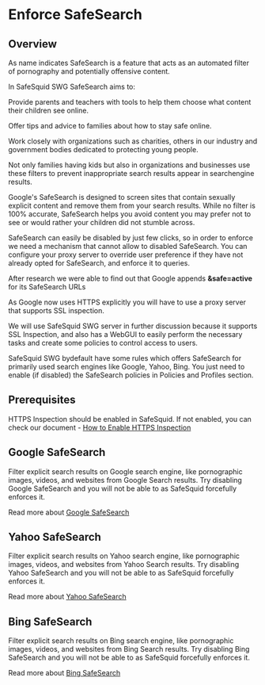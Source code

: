 # Enforce SafeSearch

## Overview

As name indicates SafeSearch is a feature that acts as an automated filter of pornography and potentially offensive content.

In SafeSquid SWG SafeSearch aims to:

Provide parents and teachers with tools to help them choose what content their children see online.

Offer tips and advice to families about how to stay safe online.

Work closely with organizations such as charities, others in our industry and government bodies dedicated to protecting young people.

Not only families having kids but also in organizations and businesses use these filters to prevent inappropriate search results appear in searchengine results.

Google\'s SafeSearch is designed to screen sites that contain sexually explicit content and remove them from your search results. While no filter is 100% accurate, SafeSearch helps you avoid content you may prefer not to see or would rather your children did not stumble across.

SafeSearch can easily be disabled by just few clicks, so in order to enforce we need a mechanism that cannot allow to disabled SafeSearch. You can configure your proxy server to override user preference if they have not already opted for SafeSearch, and enforce it to queries.

After research we were able to find out that Google appends **&safe=active** for its SafeSearch URLs

As Google now uses HTTPS explicitly you will have to use a proxy server that supports SSL inspection.

We will use SafeSquid SWG server in further discussion because it supports SSL Inspection, and also has a WebGUI to easily perform the necessary tasks and create some policies to control access to users.

SafeSquid SWG bydefault have some rules which offers SafeSearch for primarily used search engines like Google, Yahoo, Bing. You just need to enable (if disabled) the SafeSearch policies in Policies and Profiles section.

## Prerequisites

HTTPS Inspection should be enabled in SafeSquid. If not enabled, you can check our document - [How to Enable HTTPS Inspection](https://help.safesquid.com/portal/en/kb/articles/setup-https-inspection)

## Google SafeSearch

Filter explicit search results on Google search engine, like pornographic images, videos, and websites from Google Search results. Try disabling Google SafeSearch and you will not be able to as SafeSquid forcefully enforces it.

Read more about [Google SafeSearch](https://help.safesquid.com/portal/en/kb/articles/enforce-google-safe-search-on-safesquid-proxy)

## Yahoo SafeSearch

Filter explicit search results on Yahoo search engine, like pornographic images, videos, and websites from Yahoo Search results. Try disabling Yahoo SafeSearch and you will not be able to as SafeSquid forcefully enforces it.

Read more about [Yahoo SafeSearch](https://help.safesquid.com/portal/en/kb/articles/enforce-yahoo-safe-search-on-safesquid-proxy)

## Bing SafeSearch 

Filter explicit search results on Bing search engine, like pornographic images, videos, and websites from Bing Search results. Try disabling Bing SafeSearch and you will not be able to as SafeSquid forcefully enforces it.

Read more about [Bing SafeSearch](https://help.safesquid.com/portal/en/kb/articles/enforce-bing-safe-search-on-safesquid-proxy)
